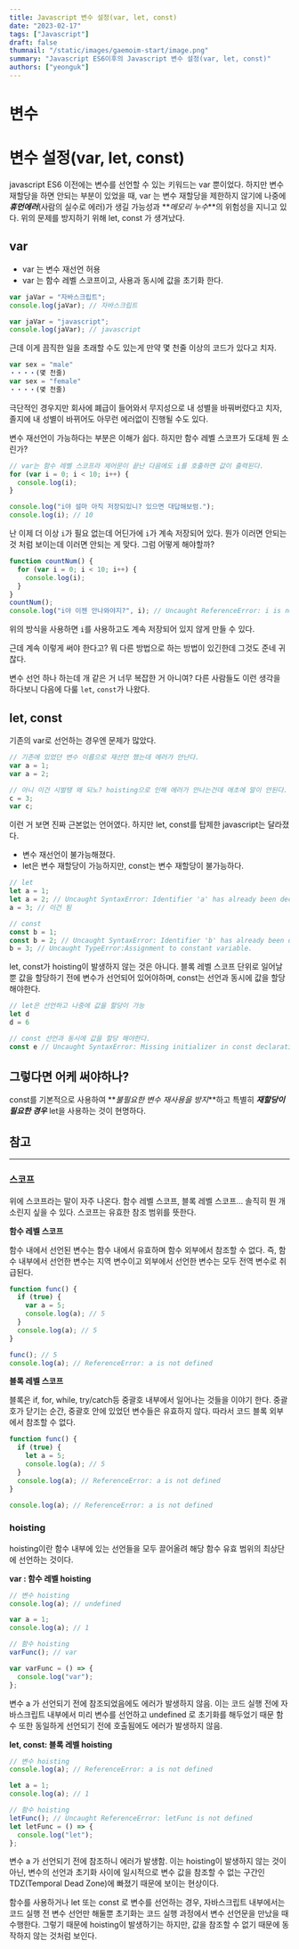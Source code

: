 ```yaml
---
title: Javascript 변수 설정(var, let, const)
date: "2023-02-17"
tags: ["Javascript"]
draft: false
thumnail: "/static/images/gaemoim-start/image.png"
summary: "Javascript ES6이후의 Javascript 변수 설정(var, let, const)"
authors: ["yeonguk"]
---
```


# 변수

# 변수 설정(var, let, const)

javascript ES6 이전에는 변수를 선언할 수 있는 키워드는 var 뿐이었다.
하지만 변수 재할당을 하면 안되는 부분이 있었을 때, var 는 변수 재할당을 제한하지 않기에 나중에 **_휴먼에러_**(사람의 실수로 에러)가 생길 가능성과 **_메모리 누수_**의 위험성을 지니고 있다.
위의 문제를 방지하기 위해 let, const 가 생겨났다.

## var

- var 는 변수 재선언 허용
- var 는 함수 레벨 스코프이고, 사용과 동시에 값을 초기화 한다.

```jsx
var jaVar = "자바스크립트";
console.log(jaVar); // 자바스크립트

var jaVar = "javascript";
console.log(jaVar); // javascript
```

근데 이게 끔직한 일을 초래할 수도 있는게 만약 몇 천줄 이상의 코드가 있다고 치자.

```jsx
var sex = "male"
・・・・(몇 천줄)
var sex = "female"
・・・・(몇 천줄)
```

극단적인 경우지만 회사에 폐급이 들어와서 무지성으로 내 성별을 바꿔버렸다고 치자,
졸지에 내 성별이 바뀌어도 아무런 에러없이 진행될 수도 있다.

변수 재선언이 가능하다는 부분은 이해가 쉽다. 하지만 함수 레벨 스코프가 도대체 뭔 소린가?

```jsx
// var는 함수 레벨 스코프라 제어문이 끝난 다음에도 i를 호출하면 값이 출력된다.
for (var i = 0; i < 10; i++) {
  console.log(i);
}

console.log("i야 설마 아직 저장되있니? 있으면 대답해보렴.");
console.log(i); // 10
```

난 이제 더 이상 `i`가 필요 없는데 어딘가에 `i`가 계속 저장되어 있다.
뭔가 이러면 안되는 것 처럼 보이는데 이러면 안되는 게 맞다.
그럼 어떻게 해야할까?

```jsx
function countNum() {
  for (var i = 0; i < 10; i++) {
    console.log(i);
  }
}
countNum();
console.log("i야 이젠 안나와야지?", i); // Uncaught ReferenceError: i is not defined
```

위의 방식을 사용하면 `i`를 사용하고도 계속 저장되어 있지 않게 만들 수 있다.

근데 계속 이렇게 써야 한다고? 뭐 다른 방법으로 하는 방법이 있긴한데 그것도 준네 귀찮다.

변수 선언 하나 하는데 개 같은 거 너무 복잡한 거 아니여?
다른 사람들도 이런 생각을 하다보니 다음에 다룰 `let`, `const`가 나왔다.

## let, const

기존의 var로 선언하는 경우엔 문제가 많았다.

```jsx
// 기존에 있었던 변수 이름으로 재선언 했는데 에러가 안난다.
var a = 1;
var a = 2;

// 아니 이건 시벌탱 왜 되노? hoisting으로 인해 에러가 안나는건데 애초에 말이 안된다.
c = 3;
var c;
```

이런 거 보면 진짜 근본없는 언어였다.
하지만 let, const를 탑제한 javascript는 달라졌다.

- 변수 재선언이 불가능해졌다.
- let은 변수 재할당이 가능하지만, const는 변수 재할당이 불가능하다.

```jsx
// let
let a = 1;
let a = 2; // Uncaught SyntaxError: Identifier 'a' has already been declared
a = 3; // 이건 됨

// const
const b = 1;
const b = 2; // Uncaught SyntaxError: Identifier 'b' has already been declared
b = 3; // Uncaught TypeError:Assignment to constant variable.
```

let, const가 hoisting이 발생하지 않는 것은 아니다. 블록 레벨 스코프 단위로 일어날 뿐
값을 할당하기 전에 변수가 선언되어 있어야하며, const는 선언과 동시에 값을 할당해야한다.

```jsx
// let은 선언하고 나중에 값을 할당이 가능
let d
d = 6

// const 선언과 동시에 값을 할당 해야한다.
const e // Uncaught SyntaxError: Missing initializer in const declaration
```

## 그렇다면 어케 써야하나?

const를 기본적으로 사용하여 **_불필요한 변수 재사용을 방지_**하고
특별히 **_재할당이 필요한 경우_** let을 사용하는 것이 현명하다.

## 참고

---

### 스코프

위에 스코프라는 말이 자주 나온다. 함수 레벨 스코프, 블록 레벨 스코프… 솔직히 뭔 개소린지 싶을 수 있다.
스코프는 유효한 참조 범위를 뜻한다.

**함수 레벨 스코프**

함수 내에서 선언된 변수는 함수 내에서 유효하며 함수 외부에서 참조할 수 없다.
즉, 함수 내부에서 선언한 변수는 지역 변수이고 외부에서 선언한 변수는 모두 전역 변수로 취급된다.

```jsx
function func() {
  if (true) {
    var a = 5;
    console.log(a); // 5
  }
  console.log(a); // 5
}

func(); // 5
console.log(a); // ReferenceError: a is not defined
```

**블록 레벨 스코프**

블록은 if, for, while, try/catch등 중괄호 내부에서 일어나는 것들을 이야기 한다.
중괄호가 닫기는 순간, 중괄호 안에 있었던 변수들은 유효하지 않다. 따라서 코드 블록 외부에서 참조할 수 없다.

```jsx
function func() {
  if (true) {
    let a = 5;
    console.log(a); // 5
  }
  console.log(a); // ReferenceError: a is not defined
}

console.log(a); // ReferenceError: a is not defined
```

### hoisting

hoisting이란 함수 내부에 있는 선언들을 모두 끌어올려 해당 함수 유효 범위의 최상단에 선언하는 것이다.

**var : 함수 레벨 hoisting**

```jsx
// 변수 hoisting
console.log(a); // undefined

var a = 1;
console.log(a); // 1

// 함수 hoisting
varFunc(); // var

var varFunc = () => {
  console.log("var");
};
```

변수 a 가 선언되기 전에 참조되었음에도 에러가 발생하지 않음.
이는 코드 실행 전에 자바스크립트 내부에서 미리 변수를 선언하고 undefined 로 초기화를 해두었기 때문
함수 또한 동일하게 선언되기 전에 호출됨에도 에러가 발생하지 않음.

**let, const: 블록 레벨 hoisting**

```jsx
// 변수 hoisting
console.log(a); // ReferenceError: a is not defined

let a = 1;
console.log(a); // 1

// 함수 hoisting
letFunc(); // Uncaught ReferenceError: letFunc is not defined
let letFunc = () => {
  console.log("let");
};
```

변수 a 가 선언되기 전에 참조하니 에러가 발생함.
이는 hoisting이 발생하지 않는 것이 아닌, 변수의 선언과 초기화 사이에 일시적으로 변수 값을 참조할 수 없는 구간인 TDZ(Temporal Dead Zone)에 빠졌기 때문에 보이는 현상이다.

함수를 사용하거나 let 또는 const 로 변수를 선언하는 경우, 자바스크립트 내부에서는 코드 실행 전 변수 선언만 해둘뿐 초기화는 코드 실행 과정에서 변수 선언문을 만났을 때 수행한다.
그렇기 때문에 hoisting이 발생하기는 하지만, 값을 참조할 수 없기 때문에 동작하지 않는 것처럼 보인다.
